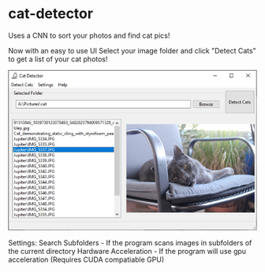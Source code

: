 # cat-detector
 Uses a CNN to sort your photos and find cat pics!

Now with an easy to use UI
Select your image folder and click "Detect Cats" to get a list of your cat photos!

![Cat detected!](media/usage_demo.jpg)


Settings:
Search Subfolders - If the program scans images in subfolders of the current directory
Hardware Acceleration - If the program will use gpu acceleration (Requires CUDA compatiable GPU)
